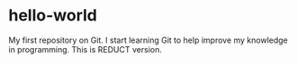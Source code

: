# hello-world
My first repository on Git. I start learning Git to help improve my knowledge in programming. This is REDUCT version. 
